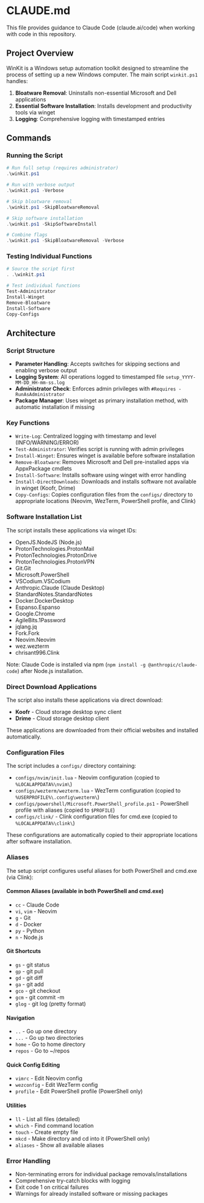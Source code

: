 # CLAUDE.md

This file provides guidance to Claude Code (claude.ai/code) when working with code in this repository.

## Project Overview

WinKit is a Windows setup automation toolkit designed to streamline the process of setting up a new Windows computer. The main script `winkit.ps1` handles:

1. **Bloatware Removal**: Uninstalls non-essential Microsoft and Dell applications
2. **Essential Software Installation**: Installs development and productivity tools via winget
3. **Logging**: Comprehensive logging with timestamped entries

## Commands

### Running the Script
```powershell
# Run full setup (requires administrator)
.\winkit.ps1

# Run with verbose output
.\winkit.ps1 -Verbose

# Skip bloatware removal
.\winkit.ps1 -SkipBloatwareRemoval

# Skip software installation
.\winkit.ps1 -SkipSoftwareInstall

# Combine flags
.\winkit.ps1 -SkipBloatwareRemoval -Verbose
```

### Testing Individual Functions
```powershell
# Source the script first
. .\winkit.ps1

# Test individual functions
Test-Administrator
Install-Winget
Remove-Bloatware
Install-Software
Copy-Configs
```

## Architecture

### Script Structure
- **Parameter Handling**: Accepts switches for skipping sections and enabling verbose output
- **Logging System**: All operations logged to timestamped file `setup_YYYY-MM-DD_HH-mm-ss.log`
- **Administrator Check**: Enforces admin privileges with `#Requires -RunAsAdministrator`
- **Package Manager**: Uses winget as primary installation method, with automatic installation if missing

### Key Functions
- `Write-Log`: Centralized logging with timestamp and level (INFO/WARNING/ERROR)
- `Test-Administrator`: Verifies script is running with admin privileges
- `Install-Winget`: Ensures winget is available before software installation
- `Remove-Bloatware`: Removes Microsoft and Dell pre-installed apps via AppxPackage cmdlets
- `Install-Software`: Installs software using winget with error handling
- `Install-DirectDownloads`: Downloads and installs software not available in winget (Koofr, Drime)
- `Copy-Configs`: Copies configuration files from the `configs/` directory to appropriate locations (Neovim, WezTerm, PowerShell profile, and Clink)

### Software Installation List
The script installs these applications via winget IDs:
- OpenJS.NodeJS (Node.js)
- ProtonTechnologies.ProtonMail
- ProtonTechnologies.ProtonDrive
- ProtonTechnologies.ProtonVPN
- Git.Git
- Microsoft.PowerShell
- VSCodium.VSCodium
- Anthropic.Claude (Claude Desktop)
- StandardNotes.StandardNotes
- Docker.DockerDesktop
- Espanso.Espanso
- Google.Chrome
- AgileBits.1Password
- jqlang.jq
- Fork.Fork
- Neovim.Neovim
- wez.wezterm
- chrisant996.Clink

Note: Claude Code is installed via npm (`npm install -g @anthropic/claude-code`) after Node.js installation.

### Direct Download Applications
The script also installs these applications via direct download:
- **Koofr** - Cloud storage desktop sync client
- **Drime** - Cloud storage desktop client

These applications are downloaded from their official websites and installed automatically.

### Configuration Files
The script includes a `configs/` directory containing:
- `configs/nvim/init.lua` - Neovim configuration (copied to `%LOCALAPPDATA%\nvim\`)
- `configs/wezterm/wezterm.lua` - WezTerm configuration (copied to `%USERPROFILE%\.config\wezterm\`)
- `configs/powershell/Microsoft.PowerShell_profile.ps1` - PowerShell profile with aliases (copied to `$PROFILE`)
- `configs/clink/` - Clink configuration files for cmd.exe (copied to `%LOCALAPPDATA%\clink\`)

These configurations are automatically copied to their appropriate locations after software installation.

### Aliases
The setup script configures useful aliases for both PowerShell and cmd.exe (via Clink):

#### Common Aliases (available in both PowerShell and cmd.exe)
- `cc` - Claude Code
- `vi`, `vim` - Neovim
- `g` - Git
- `d` - Docker
- `py` - Python
- `n` - Node.js

#### Git Shortcuts
- `gs` - git status
- `gp` - git pull
- `gd` - git diff
- `ga` - git add
- `gco` - git checkout
- `gcm` - git commit -m
- `glog` - git log (pretty format)

#### Navigation
- `..` - Go up one directory
- `...` - Go up two directories
- `home` - Go to home directory
- `repos` - Go to ~/repos

#### Quick Config Editing
- `vimrc` - Edit Neovim config
- `wezconfig` - Edit WezTerm config
- `profile` - Edit PowerShell profile (PowerShell only)

#### Utilities
- `ll` - List all files (detailed)
- `which` - Find command location
- `touch` - Create empty file
- `mkcd` - Make directory and cd into it (PowerShell only)
- `aliases` - Show all available aliases

### Error Handling
- Non-terminating errors for individual package removals/installations
- Comprehensive try-catch blocks with logging
- Exit code 1 on critical failures
- Warnings for already installed software or missing packages